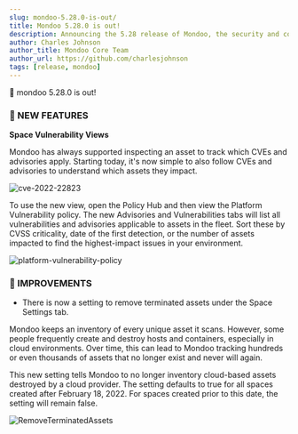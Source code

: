 ```yaml
---
slug: mondoo-5.28.0-is-out/
title: Mondoo 5.28.0 is out!
description: Announcing the 5.28 release of Mondoo, the security and compliance platform that prioritizes risks that matter most in your infrastructure.
author: Charles Johnson
author_title: Mondoo Core Team
author_url: https://github.com/charlesjohnson
tags: [release, mondoo]
---
```


🥳 mondoo 5.28.0 is out!

### 🎉 NEW FEATURES

**Space Vulnerability Views**

Mondoo has always supported inspecting an asset to track which CVEs and advisories apply. Starting today, it's now simple to also follow CVEs and advisories to understand which assets they impact.

![cve-2022-22823](/img/releases/2022-02-23-mondoo-5.28.0-is-out/cve-2022-22823.png)

To use the new view, open the Policy Hub and then view the Platform Vulnerability policy. The new Advisories and Vulnerabilities tabs will list all vulnerabilities and advisories applicable to assets in the fleet. Sort these by CVSS criticality, date of the first detection, or the number of assets impacted to find the highest-impact issues in your environment.

![platform-vulnerability-policy](/img/releases/2022-02-23-mondoo-5.28.0-is-out/platform-vulnerability-policy.png)

### 🧹 IMPROVEMENTS

- There is now a setting to remove terminated assets under the Space Settings tab.

Mondoo keeps an inventory of every unique asset it scans. However, some people frequently create and destroy hosts and containers, especially in cloud environments. Over time, this can lead to Mondoo tracking hundreds or even thousands of assets that no longer exist and never will again.

This new setting tells Mondoo to no longer inventory cloud-based assets destroyed by a cloud provider. The setting defaults to true for all spaces created after February 18, 2022. For spaces created prior to this date, the setting will remain false.

![RemoveTerminatedAssets](/img/releases/2022-02-23-mondoo-5.28.0-is-out/remove-terminated-assets.png)
